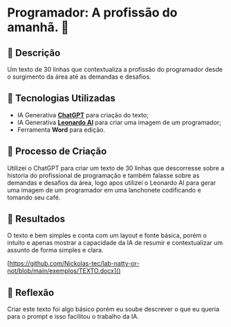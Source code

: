 # Programador: A profissão do amanhã. 🌌

## 📒 Descrição
Um texto de 30 linhas que contextualiza a profissão do programador desde o surgimento da área até as demandas e desafios.

## 🤖 Tecnologias Utilizadas
- IA Generativa **[ChatGPT](https://chat.openai.com)** para criação do texto;
- IA Generativa **[Leonardo AI](https://leonardo.ai)** para criar uma imagem de um programador;
- Ferramenta **Word** para edição.

## 🧐 Processo de Criação
Utilizei o ChatGPT para criar um texto de 30 linhas que descorresse sobre a historia do profissional de programação e também falasse sobre as demandas e desafios da área, logo apos utilizei o Leonardo AI para gerar uma imagem de um programador em uma lanchonete codificando e tomando seu café.

## 🚀 Resultados
O texto e bem simples e conta com um layout e fonte básica, porém o intuito e apenas mostrar a capacidade da IA de resumir e contextualizar um assunto de forma simples e clara.

[https://github.com/Nickolas-tec/lab-natty-or-not/blob/main/exemplos/TEXTO.docx]()

## 💭 Reflexão
Criar este texto foi algo básico porém eu soube descrever o que eu queria para o prompt e isso facilitou o trabalho da IA.
